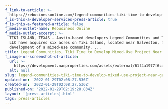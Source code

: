 ```yaml
---
f_link-to-article: >-
  https://rebusinessonline.com/legend-communities-tiki-time-to-develop-mixed-use-project-near-galveston
f_is-this-a-developer-services-press-article: true
f_is-this-a-featured-article: false
f_media-outlet-name: Rebusiness Online
f_media-outlet-excerpt: >-
  TIKI ISLAND, TEXAS — Austin-based developers Legend Communities and Tiki Time
  LLC have acquired six acres on Tiki Island, located near Galveston, for the
  development of a mixed-use community. ...
title: Legend Communities, Tiki Time to Develop Mixed-Use Project Near Galveston
f_image-or-screenshot-of-article:
  url: >-
    https://development.nanproperties.com/assets/external/61f4a1977f6caa15b18204bf_screen20shot202022-01-2120at2010.01.43%20AM.png
  alt: null
slug: legend-communities-tiki-time-to-develop-mixed-use-project-near-galveston
updated-on: '2022-01-29T02:08:27.536Z'
created-on: '2022-01-29T02:08:27.536Z'
published-on: '2022-01-29T02:19:28.834Z'
layout: '[press-articles].html'
tags: press-articles
---
```



